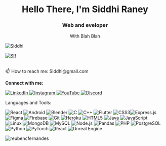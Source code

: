 
<h1 align="center">Hello There, I'm Siddhi Raney</h1> <h3 align="center">Web and eveloper</h3> <p align="center"> With Blah Blah</p>
</p> 
<p align="left"> <img src="https://komarev.com/ghpvc/?username=SiddhiRaney&label=Profile%20views&color=0e75b6&style=flat" alt="Siddhi" /> </p> <p align="left"> <a href="https://github.com/ryo-ma/github-profile-trophy"> <img src="https://github-profile-trophy.vercel.app/?username=SiddhiRaney" alt="SR" /> </a> <br>
<br>
<p>📫 How to reach me: Siddhi@gmail.com</p>
<p><b>Connect with me:</b></p>
<p> <a href="https://www.linkedin.com/in/siddhi/" target="blank"> <img src="https://img.shields.io/badge/-%20Fers-blue?style=flat-square&logo=Linkedin&logoColor=white" alt="LinkedIn"> </a> <a href="https://instagram.com/Siddhi" target="blank"> <img src="https://img.shields.io/badge/--E4405F?style=flat-square&logo=Instagram&logoColor=white" alt="Instagram"> </a> <a href="https://www.youtube.com/c/Siddhi" target="blank"> <img src="https://img.shields.io/badge/-ReubenCF-FF0000?style=flat-square&logo=YouTube&logoColor=white" alt="YouTube"> </a> <a href="https://discord.gg/v2TzrDz5Kz" target="blank"> <img src="https://img.shields.io/badge/-S-7289DA?style=flat-square&logo=Discord&logoColor=white" alt="Discord"> </a> </p>
Languages and Tools:

<p> <img alt="React" src="https://img.shields.io/badge/-React-61DAFB?style=flat-square&logo=React&logoColor=black" /> <img alt="Android" src="https://img.shields.io/badge/-Android-3DDC84?style=flat-square&logo=Android&logoColor=white" /> <img alt="Blender" src="https://img.shields.io/badge/-Blender-F5792A?style=flat-square&logo=Blender&logoColor=white" /> <img alt="C" src="https://img.shields.io/badge/-C-A8B9CC?style=flat-square&logo=C&logoColor=black" /> <img alt="C++" src="https://img.shields.io/badge/-C++-00599C?style=flat-square&logo=C%2B%2B&logoColor=white" /> <img alt="Flutter" src="https://img.shields.io/badge/-Flutter-02569B?style=flat-square&logo=Flutter&logoColor=white" /> <img alt="CSS3" src="https://img.shields.io/badge/-CSS3-1572B6?style=flat-square&logo=CSS3&logoColor=white" /><img alt="Express.js" src="https://img.shields.io/badge/-Express.js-000000?style=flat-square&logo=Express&logoColor=white" /> <img alt="Figma" src="https://img.shields.io/badge/-Figma-F24E1E?style=flat-square&logo=Figma&logoColor=white" /> <img alt="Firebase" src="https://img.shields.io/badge/-Firebase-FFCA28?style=flat-square&logo=Firebase&logoColor=black" /> <img alt="Git" src="https://img.shields.io/badge/-Git-F05032?style=flat-square&logo=Git&logoColor=white" /> <img alt="Heroku" src="https://img.shields.io/badge/-Heroku-430098?style=flat-square&logo=Heroku&logoColor=white" /> <img alt="HTML5" src="https://img.shields.io/badge/-HTML5-E34F26?style=flat-square&logo=HTML5&logoColor=white" /> <img alt="Java" src="https://img.shields.io/badge/-Java-007396?style=flat-square&logo=Java&logoColor=white" /> <img alt="JavaScript" src="https://img.shields.io/badge/-JavaScript-F7DF1E?style=flat-square&logo=JavaScript&logoColor=black" /> <img alt="Linux" src="https://img.shields.io/badge/-Linux-FCC624?style=flat-square&logo=Linux&logoColor=black" /> <img alt="MongoDB" src="https://img.shields.io/badge/-MongoDB-47A248?style=flat-square&logo=MongoDB&logoColor=white" /> <img alt="MySQL" src="https://img.shields.io/badge/-MySQL-4479A1?style=flat-square&logo=MySQL&logoColor=white" /> <img alt="Node.js" src="https://img.shields.io/badge/-Node.js-43853D?style=flat-square&logo=Node.js&logoColor=white" /> <img alt="Pandas" src="https://img.shields.io/badge/-Pandas-150458?style=flat-square&logo=Pandas&logoColor=white" /> <img alt="PHP" src="https://img.shields.io/badge/-PHP-777BB4?style=flat-square&logo=PHP&logoColor=white" /> <img alt="PostgreSQL" src="https://img.shields.io/badge/-PostgreSQL-336791?style=flat-square&logo=PostgreSQL&logoColor=white" /> <img alt="Python" src="https://img.shields.io/badge/-Python-3776AB?style=flat-square&logo=Python&logoColor=white" /> <img alt="PyTorch" src="https://img.shields.io/badge/-PyTorch-EE4C2C?style=flat-square&logo=PyTorch&logoColor=white" /> <img alt="React" src="https://img.shields.io/badge/-React-61DAFB?style=flat-square&logo=React&logoColor=black" /> <img alt="Unreal Engine" src="https://img.shields.io/badge/-Unreal%20Engine-0E1128?style=flat-square&logo=Unreal%20Engine&logoColor=white" /> </p> <p> <img align="center" src="https://github-readme-stats.vercel.app/api?username=SiddhiRaney&show_icons=true&locale=en" alt="reubencfernandes" /> </p>


